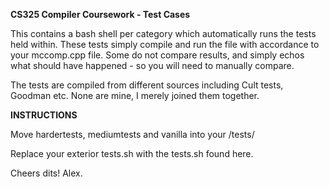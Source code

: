 **CS325 Compiler Coursework - Test Cases**

This contains a bash shell per category which automatically runs the tests held within. These tests simply compile and run the file with accordance to your mccomp.cpp file.
Some do not compare results, and simply echos what should have happened - so you will need to manually compare.

The tests are compiled from different sources including Cult tests, Goodman etc. None are mine, I merely joined them together.

**INSTRUCTIONS**

Move hardertests, mediumtests and vanilla into your /tests/

Replace your exterior tests.sh with the tests.sh found here.
  

Cheers dits!
Alex.
